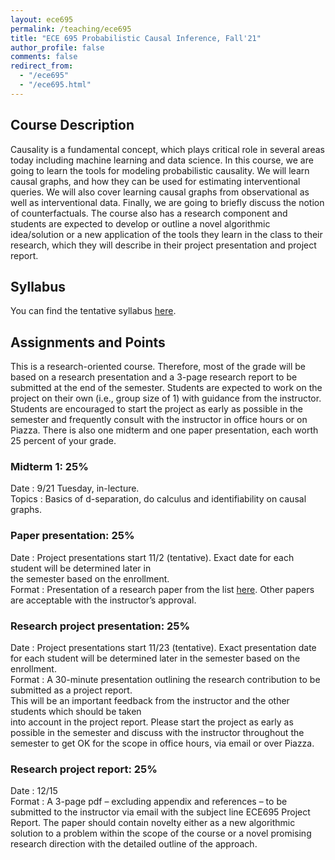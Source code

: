 ```yaml
---
layout: ece695
permalink: /teaching/ece695
title: "ECE 695 Probabilistic Causal Inference, Fall'21"
author_profile: false
comments: false
redirect_from: 
  - "/ece695"
  - "/ece695.html"
---
```


## Course Description

Causality is a fundamental concept, which plays critical role in several areas today including machine learning and data science. In this course, we are going to learn the tools for modeling probabilistic causality. We will learn causal graphs, and how they can be used for estimating interventional queries. We will also cover learning causal graphs from observational as well as interventional data. Finally, we are going to briefly discuss the notion of counterfactuals. The course also has a research component and students are expected to develop or outline a novel algorithmic idea/solution or a new application of the tools they learn in the class to their research, which they will describe in their project presentation and project report. 

## Syllabus
You can find the tentative syllabus [here](https://docs.google.com/viewer?url=https://github.com/mkocaoglu/mkocaoglu.github.io/raw/master/files/ECE695_ProbabilisticCausalInference_Fall2021_Syllabus.pdf). 

## Assignments and Points
This is a research-oriented course. Therefore, most of the grade will be based on a research presentation and a 3-page research report to be submitted at the end of the semester. Students are expected to work on the project on their own (i.e., group size of 1) with guidance from the instructor. Students are encouraged to start the project as early as possible in the semester and frequently consult with the instructor in office hours or on Piazza. There is also one midterm and one paper presentation, each worth 25 percent of your grade.

### Midterm 1: 25%
Date	  : 9/21 Tuesday, in-lecture.  
Topics  : Basics of d-separation, do calculus and identifiability on causal graphs.

### Paper presentation: 25%
Date	  : Project presentations start 11/2 (tentative). Exact date for each student will be determined later in              
  the semester based on the enrollment.  
Format	: Presentation of a research paper from the list [here](https://docs.google.com/viewer?url=https://github.com/mkocaoglu/mkocaoglu.github.io/raw/master/files/ECE695ProbabilisticCausalInferenceFall2021_PaperList.pdf). Other 
  papers are acceptable with the instructor’s approval.  

### Research project presentation: 25%
Date	   : Project presentations start 11/23 (tentative). Exact presentation date for each student will be
   determined later in the semester based on the enrollment.  
Format	 : A 30-minute presentation outlining the research contribution to be submitted as a project report.   
  This will be an important feedback from the instructor and the other students which should be taken   
  into account in the project report. Please start the project as early as possible in the semester and 
  discuss with the instructor throughout the semester to get OK for the scope in office hours, via email 
  or over Piazza.  

### Research project report: 25%
Date	   : 12/15  
Format	 : A 3-page pdf – excluding appendix and references – to be submitted to the instructor via email with
  the subject line ECE695 Project Report. The paper should contain novelty either as a new algorithmic   
  solution to a problem within the scope of the course or a novel promising research direction with 
  the detailed outline of the approach.  
